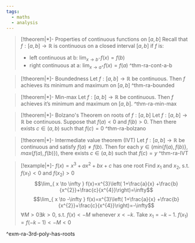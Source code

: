 ```yaml
---
tags:
  - maths
  - analysis
---
```

> [!theorem|*]- Properties of continuous functions on $[a,b]$
> Recall that $f:[a,b]\to \mathbb{R}$ is continuous on a closed interval $[a,b]$ if $f$ is:
> - left continuous at b: $\lim_{ x \to b^{-} }f(x)=f(b)$
> - right continuous at a: $\lim_{ x \to a^{+} }f(x)=f(a)$
 ^thm-ra-cont-a-b

> [!theorem|*]- Boundedness 
> Let $f:[a,b]\to \mathbb{R}$ be continuous. Then $f$ achieves its minimum and maximum on $[a,b]$
 ^thm-ra-bounded

> [!theorem|*]- Min-max
> Let $f : [a, b] → \mathbb{R}$ be continuous. Then $f$ achieves it’s minimum and maximum on $[a, b]$.
 ^thm-ra-min-max

> [!theorem|*]- Bolzano's Theorem on roots of $f:[a,b]$
> Let $f : [a, b] → \mathbb{R}$ be continuous. Suppose that $f (a) < 0$ and $f (b) > 0$. Then there exists $c ∈ (a, b)$ such that $f (c) =0$ 
 ^thm-ra-bolzano

> [!theorem|*]- Intermediate value theorem (IVT)
> Let $f : [a, b] → \mathbb{R}$ be continuous and satisfy $f (a)\neq f (b)$. Then for each $y ∈ (min\{f (a), f (b)\}, max\{f (a), f (b)\}),$ there exists $c ∈ (a, b)$ such that $f (c) =y$
 ^thm-ra-IVT

> [!example|*]- $f(x)= x^{3}+ax^{2}+bx+c$ has one root
> Find $x_{1}$ and $x_{2}$, s.t. $f(x_{1})<0$ and $f(x_{2})>0$
> $$\lim_{ x \to \infty } f(x)=x^{3}\left( 1+\frac{a}{x} +\frac{b}{x^{2}}+\frac{c}{x^{4}}\right)=\infty$$
> $$\lim_{ x \to -\infty } f(x)=x^{3}\left( 1+\frac{a}{x} +\frac{b}{x^{2}}+\frac{c}{x^{4}}\right)=-\infty$$
> $\forall M>0\exists k>0$, s.t. $f(x)<-M$ whenever $x<-k$. Take $x_{1}=-k-1$. $f(x_{1})=f(-k-1)<-M<0$
> 
 ^exm-ra-3rd-poly-has-roots
 